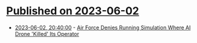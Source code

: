 # [Published on 2023-06-02](index.md)

* [2023-06-02, 20:40:00](https://tech.slashdot.org/story/23/06/02/185226/air-force-denies-running-simulation-where-ai-drone-killed-its-operator?utm_source=rss1.0mainlinkanon&utm_medium=feed) - [Air Force Denies Running Simulation Where AI Drone 'Killed' Its Operator](https://tech.slashdot.org/story/23/06/02/185226/air-force-denies-running-simulation-where-ai-drone-killed-its-operator?utm_source=rss1.0mainlinkanon&utm_medium=feed)

